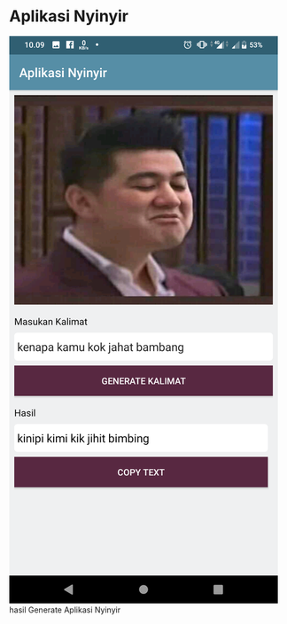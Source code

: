 # Aplikasi Nyinyir

<img src="./screenshot.png" style="text-align:center">
<br>
hasil Generate Aplikasi Nyinyir